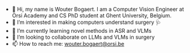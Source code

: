 - 👋 Hi, my name is Wouter Bogaert. I am a Computer Vision Engineer at Orsi Academy and CS PhD student at Ghent University, Belgium.
- 👀 I’m interested in making computers understand surgery 🩺
- 🌱 I’m currently learning novel methods in ASR and VLMs
- 💞️ I’m looking to collaborate on LLMs and VLMs in surgery
- 📫 How to reach me: wouter.bogaert@orsi.be

<!---
wboga3/wboga3 is a ✨ special ✨ repository because its `README.md` (this file) appears on your GitHub profile.
You can click the Preview link to take a look at your changes.
--->
